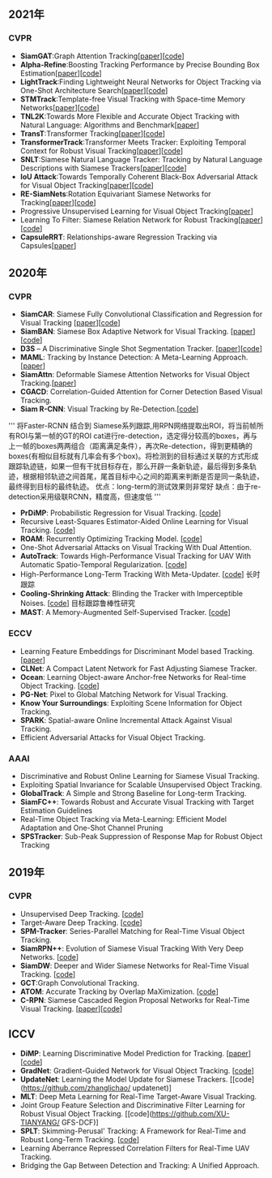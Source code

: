 
## 2021年
### CVPR
- **SiamGAT**:Graph Attention Tracking[[paper](https://arxiv.org/abs/2011.11204)][[code](https://github.com/ohhhyeahhh/SiamGAT)]
- **Alpha-Refine**:Boosting Tracking Performance by Precise Bounding Box Estimation[[paper](https://arxiv.org/abs/2012.06815)][[code](https://github.com/MasterBin-IIAU/AlphaRefine)]
- **LightTrack**:Finding Lightweight Neural Networks for Object Tracking via One-Shot Architecture Search[[paper](https://arxiv.org/abs/2104.14545)][[code](https://github.com/researchmm/LightTrack)]
- **STMTrack**:Template-free Visual Tracking with Space-time Memory Networks[[paper](https://arxiv.org/abs/2104.00324)][[code](https://github.com/fzh0917/STMTrack)]
- **TNL2K**:Towards More Flexible and Accurate Object Tracking with Natural Language: Algorithms and Benchmark[[paper](https://arxiv.org/abs/2103.16746)]
- **TransT**:Transformer Tracking[[paper](https://arxiv.org/abs/2103.15436)][[code](https://github.com/chenxin-dlut/TransT)]
- **TransformerTrack**:Transformer Meets Tracker: Exploiting Temporal Context for Robust Visual Tracking[[paper](https://arxiv.org/pdf/2103.11681)][[code](https://github.com/594422814/TransformerTrack)]
- **SNLT**:Siamese Natural Language Tracker: Tracking by Natural Language Descriptions with Siamese Trackers[[paper](https://arxiv.org/pdf/1912.02048.pdf)][[code](https://github.com/fredfung007/snlt)]
- **IoU Attack**:Towards Temporally Coherent Black-Box Adversarial Attack for Visual Object Tracking[[paper](https://arxiv.org/pdf/2103.14938.pdf)][[code](https://github.com/VISION-SJTU/IoUattack)]
- **RE-SiamNets**:Rotation Equivariant Siamese Networks for Tracking[[paper](https://arxiv.org/abs/2012.13078)][[code](https://github.com/dkgupta90/re-siamnet)]
- Progressive Unsupervised Learning for Visual Object Tracking[[paper](https://openaccess.thecvf.com/content/CVPR2021/papers/Wu_Progressive_Unsupervised_Learning_for_Visual_Object_Tracking_CVPR_2021_paper.pdf)]
- Learning To Filter: Siamese Relation Network for Robust Tracking[[paper](http://arxiv.org/abs/2104.00829)][[code](https://github.com/hqucv/siamrn)]
- **CapsuleRRT**: Relationships-aware Regression Tracking via Capsules[[paper](https://openaccess.thecvf.com/content/CVPR2021/papers/Ma_CapsuleRRT_Relationships-Aware_Regression_Tracking_via_Capsules_CVPR_2021_paper.pdf)]


## 2020年
### CVPR
- **SiamCAR**: Siamese Fully Convolutional Classification and Regression for Visual Tracking [[paper](https://openaccess.thecvf.com/content_CVPR_2020/html/Guo_SiamCAR_Siamese_Fully_Convolutional_Classification_and_Regression_for_Visual_Tracking_CVPR_2020_paper.html)][[code](https://github.com/ohhhyeahhh/SiamCAR)]
- **SiamBAN**: Siamese Box Adaptive Network for Visual Tracking. [[paper](https://github.com/hqucv/siamban)][[code](https://github.com/hqucv/siamban)]
- **D3S** – A Discriminative Single Shot Segmentation Tracker. [[paper](https://arxiv.org/abs/1911.08862)][[code](https://github.com/alanlukezic/d3s)]
- **MAML**: Tracking by Instance Detection: A Meta-Learning Approach. [[paper](https://arxiv.org/abs/2004.00830)]
- **SiamAttn**: Deformable Siamese Attention Networks for Visual Object Tracking.[[paper](https://openaccess.thecvf.com/content_CVPR_2020/papers/Yu_Deformable_Siamese_Attention_Networks_for_Visual_Object_Tracking_CVPR_2020_paper.pdf)]
- **CGACD**: Correlation-Guided Attention for Corner Detection Based Visual Tracking.
- **Siam R-CNN**: Visual Tracking by Re-Detection.[[code](http://www.vision.rwth-aachen.de/page/siamrcnn)]

'''
将Faster-RCNN 结合到 Siamese系列跟踪,用RPN网络提取出ROI，将当前帧所有ROI与第一帧的GT的ROI cat进行re-detection，选定得分较高的boxes，再与上一帧的boxes两两组合（距离满足条件），再次Re-detection，得到更精确的boxes(有相似目标就有几率会有多个box)。将检测到的目标通过关联的方式形成跟踪轨迹链，如果一但有干扰目标存在，那么开辟一条新轨迹，最后得到多条轨迹，根据相邻轨迹之间首尾，尾首目标中心之间的距离来判断是否是同一条轨迹，最终得到目标的最终轨迹。
优点：long-term的测试效果则非常好
缺点：由于re-detection采用级联RCNN，精度高，但速度低
'''

- **PrDiMP**: Probabilistic Regression for Visual Tracking. [[code](https://github.com/visionml/pytracking)]
- Recursive Least-Squares Estimator-Aided Online Learning for Visual Tracking. [[code](https://github.com/Amgao/RLS-RTMDNet)]
- **ROAM**: Recurrently Optimizing Tracking Model. [[code](https://github.com/skyoung/ROAM)]
- One-Shot Adversarial Attacks on Visual Tracking With Dual Attention.
- **AutoTrack**: Towards High-Performance Visual Tracking for UAV With Automatic Spatio-Temporal Regularization. [[code](https://github.com/vision4robotics/AutoTrack)]
- High-Performance Long-Term Tracking With Meta-Updater. [[code](https://github.com/Daikenan/LTMU)]
长时跟踪
- **Cooling-Shrinking Attack**: Blinding the Tracker with Imperceptible Noises. [[code](https://github.com/MasterBin-IIAU/CSA)]
目标跟踪鲁棒性研究
- **MAST**: A Memory-Augmented Self-Supervised Tracker. [[code](https://github.com/zlai0/MAST)]

### ECCV
- Learning Feature Embeddings for Discriminant Model based Tracking. [[paper](https://arxiv.org/pdf/1906.10414v2)]
- **CLNet**: A Compact Latent Network for Fast Adjusting Siamese Tracker. 
- **Ocean**: Learning Object-aware Anchor-free Networks for Real-time Object Tracking. [[code](https://github.com/researchmm/TracKit)]
- **PG-Net**: Pixel to Global Matching Network for
Visual Tracking. 
- **Know Your Surroundings**: Exploiting Scene Information for Object Tracking.
- **SPARK**: Spatial-aware Online Incremental Attack Against Visual Tracking.
- Efficient Adversarial Attacks for Visual Object Tracking.

### AAAI
- Discriminative and Robust Online Learning for Siamese Visual Tracking.
- Exploiting Spatial Invariance for Scalable Unsupervised Object Tracking.
- **GlobalTrack**: A Simple and Strong Baseline for Long-term Tracking.
- **SiamFC++**: Towards Robust and Accurate Visual Tracking with Target Estimation Guidelines
- Real-Time Object Tracking via Meta-Learning: Efficient Model Adaptation and One-Shot Channel Pruning
- **SPSTracker**: Sub-Peak Suppression of Response Map for Robust Object Tracking

## 2019年

### CVPR
- Unsupervised Deep Tracking. [[code](https://github.com/594422814/UDT)]
- Target-Aware Deep Tracking. [[code](https://github.com/XinLi-zn/TADT)]
- **SPM-Tracker**: Series-Parallel Matching for Real-Time Visual Object Tracking. 
- **SiamRPN++**: Evolution of Siamese Visual Tracking With Very Deep Networks. [[code](https://github.com/STVIR/pysot)]
- **SiamDW**: Deeper and Wider Siamese Networks for Real-Time Visual Tracking. [[code](https://github.com/researchmm/SiamDW)]
- **GCT**:Graph Convolutional Tracking. 
- **ATOM**: Accurate Tracking by Overlap MaXimization. [[code](https://github.com/visionml/pytracking)]
- **C-RPN**: Siamese Cascaded Region Proposal Networks for Real-Time Visual Tracking. [[paper](https://arxiv.org/pdf/1812.06148.pdf)][[code](https://bitbucket.org/hengfan/crpn/src/master/)]


## ICCV
- **DiMP**: Learning Discriminative Model Prediction for Tracking. [[paper](https://arxiv.org/pdf/1904.07220.pdf)] [[code](https://github.com/visionml/pytracking)]
- **GradNet**: Gradient-Guided Network for Visual Object Tracking. [[code](https://github.com/LPXTT/GradNet-Tensorflow)]
- **UpdateNet**: Learning the Model Update for Siamese Trackers. [[code](https://github.com/zhanglichao/
updatenet)]
- **MLT**: Deep Meta Learning for Real-Time Target-Aware Visual Tracking.
- Joint Group Feature Selection and Discriminative Filter Learning for Robust Visual Object Tracking. [[code](https://github.com/XU-TIANYANG/
GFS-DCF)]
- **SPLT**: Skimming-Perusal' Tracking: A Framework for Real-Time and Robust Long-Term Tracking. [[code](https://github.com/iiau-tracker/SPLT)]
- Learning Aberrance Repressed Correlation Filters for Real-Time UAV Tracking.
- Bridging the Gap Between Detection and Tracking: A Unified Approach.
